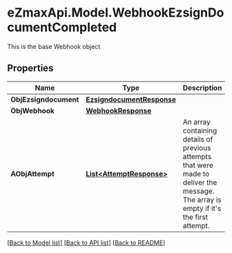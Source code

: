 # eZmaxApi.Model.WebhookEzsignDocumentCompleted
This is the base Webhook object

## Properties

Name | Type | Description | Notes
------------ | ------------- | ------------- | -------------
**ObjEzsigndocument** | [**EzsigndocumentResponse**](EzsigndocumentResponse.md) |  | 
**ObjWebhook** | [**WebhookResponse**](WebhookResponse.md) |  | 
**AObjAttempt** | [**List&lt;AttemptResponse&gt;**](AttemptResponse.md) | An array containing details of previous attempts that were made to deliver the message. The array is empty if it&#39;s the first attempt. | 

[[Back to Model list]](../README.md#documentation-for-models) [[Back to API list]](../README.md#documentation-for-api-endpoints) [[Back to README]](../README.md)

